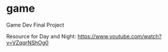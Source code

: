 # game
Game Dev Final Project

Resource for Day and Night: https://www.youtube.com/watch?v=VZqqrNShOg0
